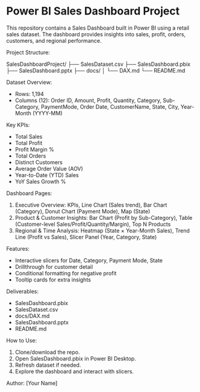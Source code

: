 # Power BI Sales Dashboard Project

This repository contains a Sales Dashboard built in Power BI using a retail sales dataset. The dashboard provides insights into sales, profit, orders, customers, and regional performance.

Project Structure:

SalesDashboardProject/
├── SalesDataset.csv
├── SalesDashboard.pbix
├── SalesDashboard.pptx
├── docs/
│   └── DAX.md
└── README.md

Dataset Overview:
- Rows: 1,194
- Columns (12): Order ID, Amount, Profit, Quantity, Category, Sub-Category, PaymentMode, Order Date, CustomerName, State, City, Year-Month (YYYY-MM)

Key KPIs:
- Total Sales
- Total Profit
- Profit Margin %
- Total Orders
- Distinct Customers
- Average Order Value (AOV)
- Year-to-Date (YTD) Sales
- YoY Sales Growth %

Dashboard Pages:
1. Executive Overview: KPIs, Line Chart (Sales trend), Bar Chart (Category), Donut Chart (Payment Mode), Map (State)
2. Product & Customer Insights: Bar Chart (Profit by Sub-Category), Table (Customer-level Sales/Profit/Quantity/Margin), Top N Products
3. Regional & Time Analysis: Heatmap (State × Year-Month Sales), Trend Line (Profit vs Sales), Slicer Panel (Year, Category, State)

Features:
- Interactive slicers for Date, Category, Payment Mode, State
- Drillthrough for customer detail
- Conditional formatting for negative profit
- Tooltip cards for extra insights

Deliverables:
- SalesDashboard.pbix
- SalesDataset.csv
- docs/DAX.md
- SalesDashboard.pptx
- README.md

How to Use:
1. Clone/download the repo.
2. Open SalesDashboard.pbix in Power BI Desktop.
3. Refresh dataset if needed.
4. Explore the dashboard and interact with slicers.

Author: [Your Name]
